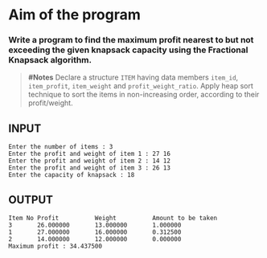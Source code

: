 # Aim of the program

### Write a program to find the maximum profit nearest to but not exceeding the given knapsack capacity using the Fractional Knapsack algorithm.

> __#Notes__ Declare a structure `ITEM` having data members `item_id`, `item_profit`, `item_weight` and `profit_weight_ratio`. Apply heap sort technique to sort the items in non-increasing order, according to their profit/weight.

## INPUT
```
Enter the number of items : 3
Enter the profit and weight of item 1 : 27 16
Enter the profit and weight of item 2 : 14 12
Enter the profit and weight of item 3 : 26 13
Enter the capacity of knapsack : 18
```

## OUTPUT
```
Item No Profit          Weight          Amount to be taken
3       26.000000       13.000000       1.000000
1       27.000000       16.000000       0.312500
2       14.000000       12.000000       0.000000
Maximum profit : 34.437500
```
